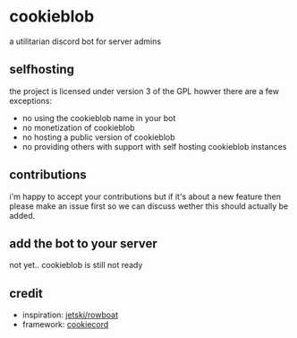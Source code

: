 # cookieblob

a utilitarian discord bot for server admins

## selfhosting

the project is licensed under version 3 of the GPL howver there are a few exceptions:

-   no using the cookieblob name in your bot
-   no monetization of cookieblob
-   no hosting a public version of cookieblob
-   no providing others with support with self hosting cookieblob instances

## contributions

i'm happy to accept your contributions but if it's about a new feature then please make an issue first so we can discuss wether this should actually be added.

## add the bot to your server

not yet.. cookieblob is still not ready

## credit

-   inspiration: [jetski/rowboat](https://github.com/ThaTiemsz/jetski)
-   framework: [cookiecord](https://cookiecord.js.org)
